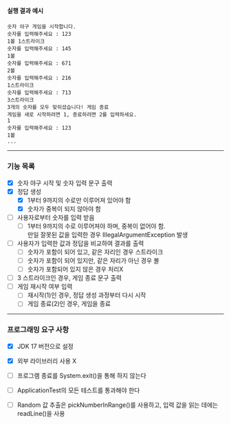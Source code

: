#### 실행 결과 예시
```
숫자 야구 게임을 시작합니다.
숫자를 입력해주세요 : 123
1볼 1스트라이크
숫자를 입력해주세요 : 145
1볼
숫자를 입력해주세요 : 671
2볼
숫자를 입력해주세요 : 216
1스트라이크
숫자를 입력해주세요 : 713
3스트라이크
3개의 숫자를 모두 맞히셨습니다! 게임 종료
게임을 새로 시작하려면 1, 종료하려면 2를 입력하세요.
1
숫자를 입력해주세요 : 123
1볼
...
```

---

### 기능 목록
-[x] 숫자 야구 시작 및 숫자 입력 문구 출력
-[x] 정답 생성
  -[x] 1부터 9까지의 수로만 이루어져 있어야 함
  -[x] 숫자가 중복이 되지 않아야 함
-[ ] 사용자로부터 숫자를 입력 받음
  -[ ] 1부터 9까지의 수로 이루어져야 하며, 중복이 없어야 함.  
    만일 잘못된 값을 입력한 경우 IllegalArgumentException 발생
-[ ] 사용자가 입력한 값과 정답을 비교하여 결과를 출력
  -[ ] 숫자가 포함이 되어 있고, 같은 자리인 경우 스트라이크
  -[ ] 숫자가 포함이 되어 있지만, 같은 자리가 아닌 경우 볼
  -[ ] 숫자가 포함되어 있지 않은 경우 처리X 
-[ ] 3 스트라이크인 경우, 게임 종료 문구 출력
-[ ] 게임 재시작 여부 입력
  -[ ] 재시작(1)인 경우, 정답 생성 과정부터 다시 시작
  -[ ] 게임 종료(2)인 경우, 게임을 종료

---

### 프로그래밍 요구 사항
-[x] JDK 17 버전으로 설정
-[x] 외부 라이브러리 사용 X
-[ ] 프로그램 종료를 System.exit()을 통해 하지 않는다
-[ ] ApplicationTest의 모든 테스트를 통과해야 한다
-[ ] Random 값 추출은 pickNumberInRange()를 사용하고, 입력 값을 읽는 데에는 readLine()을 사용 


